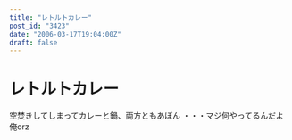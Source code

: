 ```yaml
---
title: "レトルトカレー"
post_id: "3423"
date: "2006-03-17T19:04:00Z"
draft: false
---
```


# レトルトカレー

空焚きしてしまってカレーと鍋、両方ともあぼん ・・・マジ何やってるんだよ俺orz
